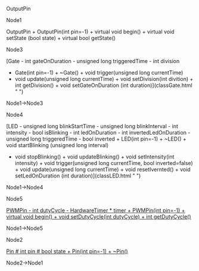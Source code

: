 OutputPin

Node1

OutputPin + OutputPin(int pin=-1) + virtual void begin() + virtual void
setState (bool state) + virtual bool getState()

Node3

[Gate - int gateOnDuration - unsigned long triggeredTime - int division
+ Gate(int pin=-1) + \~Gate() + void trigger(unsigned long currentTime)
+ void update(unsigned long currentTime) + void setDivision(int
divition) + int getDivision() + void setGateOnDuration (int
duration)](classGate.html " ")

Node1-\>Node3

Node4

[LED - unsigned long blinkStartTime - unsigned long blinkInterval - int
intensity - bool isBlinking - int ledOnDuration - int
invertedLedOnDuration - unsigned long triggeredTime - bool inverted +
LED(int pin=-1) + \~LED() + void startBlinking (unsigned long interval)
+ void stopBlinking() + void updateBlinking() + void setIntensity(int
intensity) + void trigger(unsigned long currentTime, bool
inverted=false) + void update(unsigned long currentTime) + void
resetIvernted() + void setLedOnDuration (int
duration)](classLED.html " ")

Node1-\>Node4

Node5

[PWMPin - int dutyCycle - HardwareTimer \* timer + PWMPin(int pin=-1) +
virtual void begin() + void setDutyCycle(int dutyCycle) + int
getDutyCycle()](classPWMPin.html " ")

Node1-\>Node5

Node2

[Pin \# int pin \# bool state + Pin(int pin=-1) +
\~Pin()](classPin.html " ")

Node2-\>Node1
